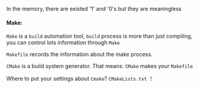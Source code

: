 In the memory, there are existed '1' and '0's but they are meaningless

#### Make:

`Make` is a `build` automation tool, `build` process is more than just compiling, you can control lots information through `Make`

`Makefile` records the information about the make process.

`CMake` is a build system generator. That means: `CMake` makes your `Makefile`

Where to put your settings about `Cmake`? `CMakeLists.txt` ！


